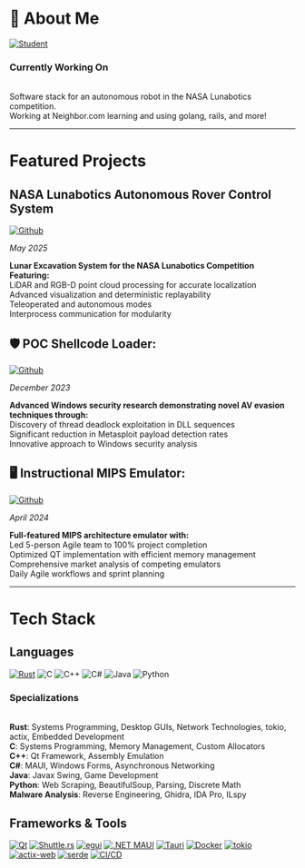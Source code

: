 <div align="left">

# 👋 About Me

[![Student](https://img.shields.io/badge/Student-University_of_Utah-red?style=for-the-badge&logoColor=white)](https://www.utah.edu/)

### Currently Working On
<br> Software stack for an autonomous robot in the NASA Lunabotics competition.
<br> Working at Neighbor.com learning and using golang, rails, and more!

---

# Featured Projects

## NASA Lunabotics Autonomous Rover Control System
[![Github](https://img.shields.io/badge/Github%20Repo-000000?style=for-the-badge&logo=rust&logoColor=white)](https://github.com/utahrobotics/cu-lunabotics/tree/main)

*May 2025*

**Lunar Excavation System for the NASA Lunabotics Competition Featuring:**
<br> LiDAR and RGB-D point cloud processing for accurate localization
<br> Advanced visualization and deterministic replayability
<br> Teleoperated and autonomous modes
<br> Interprocess communication for modularity

## 🛡️ POC Shellcode Loader:
[![Github](https://img.shields.io/badge/Github%20Repo-000000?style=for-the-badge&logo=rust&logoColor=white)](https://github.com/matthewashton-k/poc-shellcode-loader)

*December 2023*

**Advanced Windows security research demonstrating novel AV evasion techniques through:**
<br> Discovery of thread deadlock exploitation in DLL sequences
<br> Significant reduction in Metasploit payload detection rates
<br> Innovative approach to Windows security analysis

## 🖥️ Instructional MIPS Emulator:
[![Github](https://img.shields.io/badge/Github%20Repo-00599C?style=for-the-badge&logo=c%2B%2B&logoColor=white)](https://github.com/matthewashton-k/LearnMips)

*April 2024*

**Full-featured MIPS architecture emulator with:**
<br> Led 5-person Agile team to 100% project completion
<br> Optimized QT implementation with efficient memory management
<br> Comprehensive market analysis of competing emulators
<br> Daily Agile workflows and sprint planning

---

# Tech Stack

## Languages
[![Rust](https://img.shields.io/badge/Rust-000000?style=for-the-badge&logo=rust&logoColor=white)](https://www.rust-lang.org/) 
![C](https://img.shields.io/badge/C-00599C?style=for-the-badge&logo=c&logoColor=white)
![C++](https://img.shields.io/badge/C%2B%2B-00599C?style=for-the-badge&logo=c%2B%2B&logoColor=white)
![C#](https://img.shields.io/badge/C%23-239120?style=for-the-badge&logo=c-sharp&logoColor=white)
![Java](https://img.shields.io/badge/Java-ED8B00?style=for-the-badge&logo=openjdk&logoColor=white)
![Python](https://img.shields.io/badge/Python-3776AB?style=for-the-badge&logo=python&logoColor=white)

### Specializations
<br>**Rust**: Systems Programming, Desktop GUIs, Network Technologies, tokio, actix, Embedded Development
<br>**C**: Systems Programming, Memory Management, Custom Allocators
<br>**C++**: Qt Framework, Assembly Emulation
<br>**C#**: MAUI, Windows Forms, Asynchronous Networking
<br>**Java**: Javax Swing, Game Development
<br>**Python**: Web Scraping, BeautifulSoup, Parsing, Discrete Math
<br>**Malware Analysis**: Reverse Engineering, Ghidra, IDA Pro, ILspy

## Frameworks & Tools
[![Qt](https://img.shields.io/badge/Qt-41CD52?style=for-the-badge&logo=qt&logoColor=white)](https://www.qt.io/)
[![Shuttle.rs](https://img.shields.io/badge/Shuttle.rs-7B68EE?style=for-the-badge&logo=rust&logoColor=white)](https://shuttle.rs)
[![egui](https://img.shields.io/badge/egui-2E8B57?style=for-the-badge&logo=rust&logoColor=white)](https://egui.rs)
[![.NET MAUI](https://img.shields.io/badge/.NET_MAUI-512BD4?style=for-the-badge&logo=.net&logoColor=white)](https://dotnet.microsoft.com/maui)
[![Tauri](https://img.shields.io/badge/Tauri-FFC131?style=for-the-badge&logo=tauri&logoColor=black)](https://tauri.app/)
[![Docker](https://img.shields.io/badge/Docker-2496ED?style=for-the-badge&logo=docker&logoColor=white)](https://www.docker.com/)
[![tokio](https://img.shields.io/badge/tokio-000000?style=for-the-badge&logo=rust&logoColor=white)](https://tokio.rs/)
[![actix-web](https://img.shields.io/badge/actix_web-146CC9?style=for-the-badge&logo=actix&logoColor=white)](https://actix.rs/)
[![serde](https://img.shields.io/badge/serde-CB3837?style=for-the-badge&logo=rust&logoColor=white)](https://serde.rs/)
[![CI/CD](https://img.shields.io/badge/CI/CD-4A154B?style=for-the-badge&logo=github-actions&logoColor=white)](https://github.com/features/actions)
</div>
